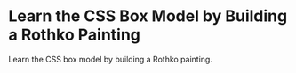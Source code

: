 # Learn the CSS Box Model by Building a Rothko Painting

Learn the CSS box model by building a Rothko painting.

